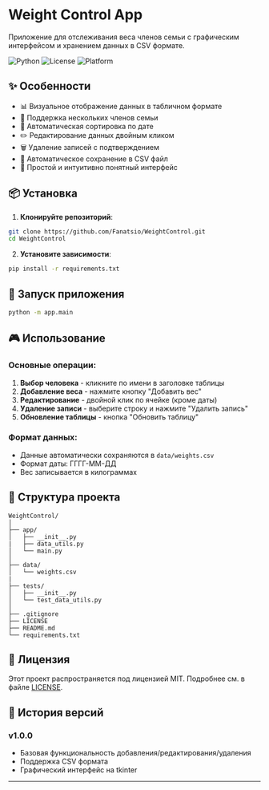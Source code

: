 # Weight Control App

Приложение для отслеживания веса членов семьи с графическим интерфейсом и хранением данных в CSV формате.

![Python](https://img.shields.io/badge/Python-3.8%2B-blue)
![License](https://img.shields.io/badge/License-MIT-green)
![Platform](https://img.shields.io/badge/Platform-Windows%2C%20Linux%2C%20macOS-lightgrey)

## ✨ Особенности

- 📊 Визуальное отображение данных в табличном формате
- 👥 Поддержка нескольких членов семьи
- 📅 Автоматическая сортировка по дате
- ✏️ Редактирование данных двойным кликом
- 🗑️ Удаление записей с подтверждением
- 💾 Автоматическое сохранение в CSV файл
- 🎯 Простой и интуитивно понятный интерфейс

## 📦 Установка

1. **Клонируйте репозиторий**:
```bash
git clone https://github.com/Fanatsio/WeightControl.git
cd WeightControl
```

2. **Установите зависимости**:
```bash
pip install -r requirements.txt
```

## 🚀 Запуск приложения
```bash
python -m app.main
```

## 🎮 Использование

### Основные операции:

1. **Выбор человека** - кликните по имени в заголовке таблицы
2. **Добавление веса** - нажмите кнопку "Добавить вес"
3. **Редактирование** - двойной клик по ячейке (кроме даты)
4. **Удаление записи** - выберите строку и нажмите "Удалить запись"
5. **Обновление таблицы** - кнопка "Обновить таблицу"

### Формат данных:
- Данные автоматически сохраняются в `data/weights.csv`
- Формат даты: ГГГГ-ММ-ДД
- Вес записывается в килограммах

## 📁 Структура проекта

```
WeightControl/
│
├── app/ 
│   ├── __init__.py
|   ├── data_utils.py
│   └── main.py
│
├── data/                 
│   └── weights.csv
|
├── tests/
│   ├── __init__.py
│   └── test_data_utils.py
│
├── .gitignore
├── LICENSE
├── README.md
└── requirements.txt
```

## 📝 Лицензия

Этот проект распространяется под лицензией MIT. Подробнее см. в файле [LICENSE](LICENSE).

## 🔄 История версий

### v1.0.0
- Базовая функциональность добавления/редактирования/удаления
- Поддержка CSV формата
- Графический интерфейс на tkinter

---